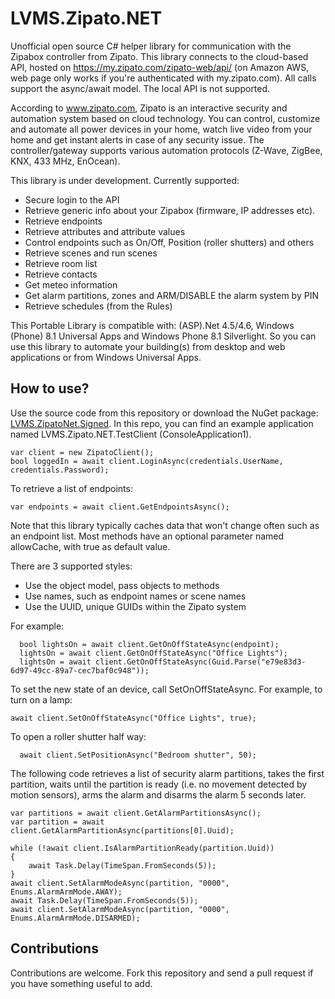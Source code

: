 # LVMS.Zipato.NET
Unofficial open source C# helper library for communication with the Zipabox controller from Zipato. This library connects to the cloud-based API, hosted on https://my.zipato.com/zipato-web/api/ (on Amazon AWS, web page only works if you're authenticated with my.zipato.com). All calls support the async/await model. The local API is not supported.

According to www.zipato.com, Zipato is an interactive security and automation system based on cloud technology. You can control, customize and automate all power devices in your home, watch live video from your home and get instant alerts in case of any security issue. The controller/gateway supports various automation protocols (Z-Wave, ZigBee, KNX, 433 MHz, EnOcean).

This library is under development. Currently supported:
- Secure login to the API
- Retrieve generic info about your Zipabox (firmware, IP addresses etc).
- Retrieve endpoints
- Retrieve attributes and attribute values
- Control endpoints such as On/Off, Position (roller shutters) and others
- Retrieve scenes and run scenes
- Retrieve room list
- Retrieve contacts
- Get meteo information
- Get alarm partitions, zones and ARM/DISABLE the alarm system by PIN
- Retrieve schedules (from the Rules)

This Portable Library is compatible with: (ASP).Net 4.5/4.6, Windows (Phone) 8.1 Universal Apps and Windows Phone 8.1 Silverlight. So you can use this library to automate your building(s) from desktop and web applications or from Windows Universal Apps.

## How to use?
Use the source code from this repository or download the NuGet package: [LVMS.ZipatoNet.Signed](https://www.nuget.org/packages/LVMS.ZipatoNet.Signed/). In this repo, you can find an example application named LVMS.Zipato.NET.TestClient (ConsoleApplication1).
	
	var client = new ZipatoClient();
	bool loggedIn = await client.LoginAsync(credentials.UserName, credentials.Password);
	
To retrieve a list of endpoints:	

	var endpoints = await client.GetEndpointsAsync();

Note that this library typically caches data that won't change often such as an endpoint list. Most methods have an optional parameter named allowCache, with true as default value.

There are 3 supported styles:
- Use the object model, pass objects to methods
- Use names, such as endpoint names or scene names
- Use the UUID, unique GUIDs within the Zipato system

For example:
```
  bool lightsOn = await client.GetOnOffStateAsync(endpoint);
  lightsOn = await client.GetOnOffStateAsync("Office Lights");
  lightsOn = await client.GetOnOffStateAsync(Guid.Parse("e79e83d3-6d97-49cc-89a7-cec7baf0c948"));
```
To set the new state of an device, call SetOnOffStateAsync. For example, to turn on a lamp:
  ```
  await client.SetOnOffStateAsync("Office Lights", true);
  ```
To open a roller shutter half way:
```
  await client.SetPositionAsync("Bedroom shutter", 50);
```

The following code retrieves a list of security alarm partitions, takes the first partition, waits until the partition is ready (i.e. no movement detected by motion sensors), arms the alarm and disarms the alarm 5 seconds later.

```
var partitions = await client.GetAlarmPartitionsAsync();
var partition = await client.GetAlarmPartitionAsync(partitions[0].Uuid);

while (!await client.IsAlarmPartitionReady(partition.Uuid))
{
	await Task.Delay(TimeSpan.FromSeconds(5));
}
await client.SetAlarmModeAsync(partition, "0000", Enums.AlarmArmMode.AWAY);
await Task.Delay(TimeSpan.FromSeconds(5));
await client.SetAlarmModeAsync(partition, "0000", Enums.AlarmArmMode.DISARMED);
```

## Contributions

Contributions are welcome. Fork this repository and send a pull request if you have something useful to add.

